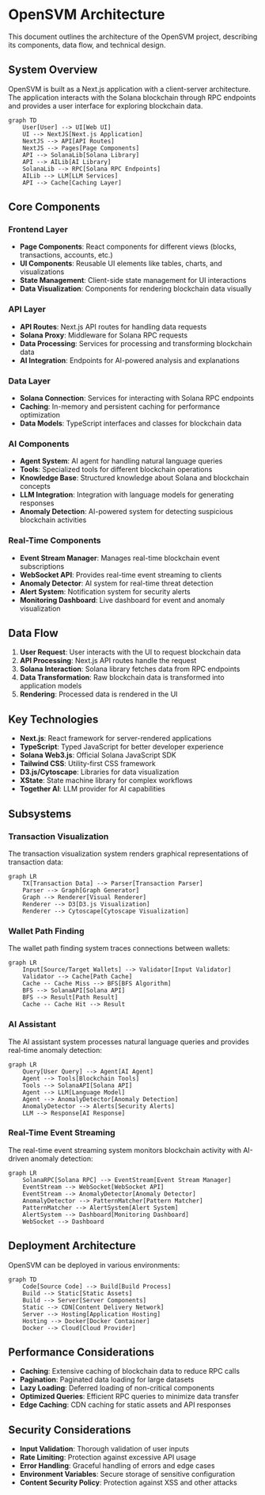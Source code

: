 # OpenSVM Architecture

This document outlines the architecture of the OpenSVM project, describing its components, data flow, and technical design.

## System Overview

OpenSVM is built as a Next.js application with a client-server architecture. The application interacts with the Solana blockchain through RPC endpoints and provides a user interface for exploring blockchain data.

```mermaid
graph TD
    User[User] --> UI[Web UI]
    UI --> NextJS[Next.js Application]
    NextJS --> API[API Routes]
    NextJS --> Pages[Page Components]
    API --> SolanaLib[Solana Library]
    API --> AILib[AI Library]
    SolanaLib --> RPC[Solana RPC Endpoints]
    AILib --> LLM[LLM Services]
    API --> Cache[Caching Layer]
```

## Core Components

### Frontend Layer

- **Page Components**: React components for different views (blocks, transactions, accounts, etc.)
- **UI Components**: Reusable UI elements like tables, charts, and visualizations
- **State Management**: Client-side state management for UI interactions
- **Data Visualization**: Components for rendering blockchain data visually

### API Layer

- **API Routes**: Next.js API routes for handling data requests
- **Solana Proxy**: Middleware for Solana RPC requests
- **Data Processing**: Services for processing and transforming blockchain data
- **AI Integration**: Endpoints for AI-powered analysis and explanations

### Data Layer

- **Solana Connection**: Services for interacting with Solana RPC endpoints
- **Caching**: In-memory and persistent caching for performance optimization
- **Data Models**: TypeScript interfaces and classes for blockchain data

### AI Components

- **Agent System**: AI agent for handling natural language queries
- **Tools**: Specialized tools for different blockchain operations
- **Knowledge Base**: Structured knowledge about Solana and blockchain concepts
- **LLM Integration**: Integration with language models for generating responses
- **Anomaly Detection**: AI-powered system for detecting suspicious blockchain activities

### Real-Time Components

- **Event Stream Manager**: Manages real-time blockchain event subscriptions
- **WebSocket API**: Provides real-time event streaming to clients
- **Anomaly Detector**: AI system for real-time threat detection
- **Alert System**: Notification system for security alerts
- **Monitoring Dashboard**: Live dashboard for event and anomaly visualization

## Data Flow

1. **User Request**: User interacts with the UI to request blockchain data
2. **API Processing**: Next.js API routes handle the request
3. **Solana Interaction**: Solana library fetches data from RPC endpoints
4. **Data Transformation**: Raw blockchain data is transformed into application models
5. **Rendering**: Processed data is rendered in the UI

## Key Technologies

- **Next.js**: React framework for server-rendered applications
- **TypeScript**: Typed JavaScript for better developer experience
- **Solana Web3.js**: Official Solana JavaScript SDK
- **Tailwind CSS**: Utility-first CSS framework
- **D3.js/Cytoscape**: Libraries for data visualization
- **XState**: State machine library for complex workflows
- **Together AI**: LLM provider for AI capabilities

## Subsystems

### Transaction Visualization

The transaction visualization system renders graphical representations of transaction data:

```mermaid
graph LR
    TX[Transaction Data] --> Parser[Transaction Parser]
    Parser --> Graph[Graph Generator]
    Graph --> Renderer[Visual Renderer]
    Renderer --> D3[D3.js Visualization]
    Renderer --> Cytoscape[Cytoscape Visualization]
```

### Wallet Path Finding

The wallet path finding system traces connections between wallets:

```mermaid
graph LR
    Input[Source/Target Wallets] --> Validator[Input Validator]
    Validator --> Cache[Path Cache]
    Cache -- Cache Miss --> BFS[BFS Algorithm]
    BFS --> SolanaAPI[Solana API]
    BFS --> Result[Path Result]
    Cache -- Cache Hit --> Result
```

### AI Assistant

The AI assistant system processes natural language queries and provides real-time anomaly detection:

```mermaid
graph LR
    Query[User Query] --> Agent[AI Agent]
    Agent --> Tools[Blockchain Tools]
    Tools --> SolanaAPI[Solana API]
    Agent --> LLM[Language Model]
    Agent --> AnomalyDetector[Anomaly Detection]
    AnomalyDetector --> Alerts[Security Alerts]
    LLM --> Response[AI Response]
```

### Real-Time Event Streaming

The real-time event streaming system monitors blockchain activity with AI-driven anomaly detection:

```mermaid
graph LR
    SolanaRPC[Solana RPC] --> EventStream[Event Stream Manager]
    EventStream --> WebSocket[WebSocket API]
    EventStream --> AnomalyDetector[Anomaly Detector]
    AnomalyDetector --> PatternMatcher[Pattern Matcher]
    PatternMatcher --> AlertSystem[Alert System]
    AlertSystem --> Dashboard[Monitoring Dashboard]
    WebSocket --> Dashboard
```

## Deployment Architecture

OpenSVM can be deployed in various environments:

```mermaid
graph TD
    Code[Source Code] --> Build[Build Process]
    Build --> Static[Static Assets]
    Build --> Server[Server Components]
    Static --> CDN[Content Delivery Network]
    Server --> Hosting[Application Hosting]
    Hosting --> Docker[Docker Container]
    Docker --> Cloud[Cloud Provider]
```

## Performance Considerations

- **Caching**: Extensive caching of blockchain data to reduce RPC calls
- **Pagination**: Paginated data loading for large datasets
- **Lazy Loading**: Deferred loading of non-critical components
- **Optimized Queries**: Efficient RPC queries to minimize data transfer
- **Edge Caching**: CDN caching for static assets and API responses

## Security Considerations

- **Input Validation**: Thorough validation of user inputs
- **Rate Limiting**: Protection against excessive API usage
- **Error Handling**: Graceful handling of errors and edge cases
- **Environment Variables**: Secure storage of sensitive configuration
- **Content Security Policy**: Protection against XSS and other attacks